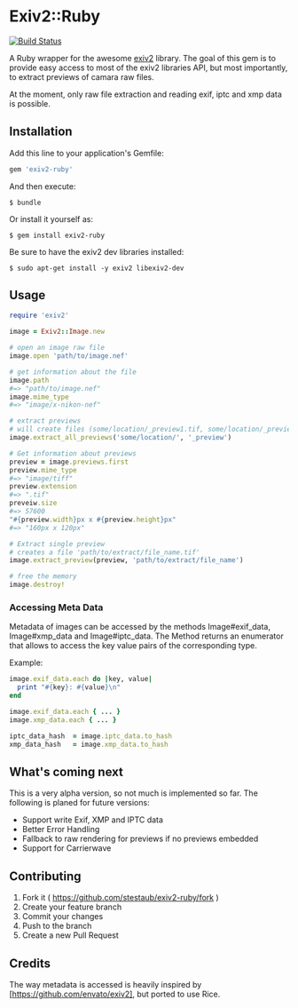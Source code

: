 # Exiv2::Ruby
[![Build Status](https://travis-ci.org/stestaub/exiv2-ruby.svg?branch=master)](https://travis-ci.org/stestaub/exiv2-ruby)

A Ruby wrapper for the awesome [exiv2](http://www.exiv2.org/) library. The goal of this gem is to provide easy access to most of the exiv2 libraries API,
but most importantly, to extract previews of camara raw files.

At the moment, only raw file extraction and reading exif, iptc and xmp data is possible.

## Installation

Add this line to your application's Gemfile:

```ruby
gem 'exiv2-ruby'
```

And then execute:

    $ bundle

Or install it yourself as:

    $ gem install exiv2-ruby

Be sure to have the exiv2 dev libraries installed:

    $ sudo apt-get install -y exiv2 libexiv2-dev

## Usage
```ruby
require 'exiv2'

image = Exiv2::Image.new

# open an image raw file
image.open 'path/to/image.nef'

# get information about the file
image.path
#=> "path/to/image.nef"
image.mime_type
#=> "image/x-nikon-nef"

# extract previews
# will create files (some/location/_preview1.tif, some/location/_preview2.jpg, ...)
image.extract_all_previews('some/location/', '_preview')

# Get information about previews
preview = image.previews.first
preview.mime_type
#=> "image/tiff"
preview.extension
#=> ".tif"
preveiw.size
#=> 57600
"#{preview.width}px x #{preview.height}px"
#=> "160px x 120px"

# Extract single preview
# creates a file 'path/to/extract/file_name.tif'
image.extract_preview(preview, 'path/to/extract/file_name')

# free the memory
image.destroy!
```

### Accessing Meta Data
Metadata of images can be accessed by the methods Image#exif_data, Image#xmp_data and Image#iptc_data. The Method returns
an enumerator that allows to access the key value pairs of the corresponding type.

Example:

```ruby
image.exif_data.each do |key, value|
  print "#{key}: #{value}\n"
end

image.exif_data.each { ... }
image.xmp_data.each { ... }

iptc_data_hash  = image.iptc_data.to_hash
xmp_data_hash   = image.xmp_data.to_hash
```

## What's coming next
This is a very alpha version, so not much is implemented so far. The following is planed for future versions:

* Support write Exif, XMP and IPTC data
* Better Error Handling
* Fallback to raw rendering for previews if no previews embedded
* Support for Carrierwave

## Contributing

1. Fork it ( https://github.com/stestaub/exiv2-ruby/fork )
2. Create your feature branch
3. Commit your changes
4. Push to the branch
5. Create a new Pull Request


## Credits
The way metadata is accessed is heavily inspired by [https://github.com/envato/exiv2], but ported to use Rice.